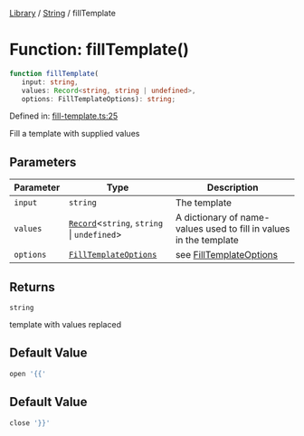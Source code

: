 <!-- markdownlint-disable -->
<!-- cspell: disable -->
[Library](../index.md) / [String](./index.md) / fillTemplate

# Function: fillTemplate()

```ts
function fillTemplate(
   input: string, 
   values: Record<string, string | undefined>, 
   options: FillTemplateOptions): string;
```

Defined in: [fill-template.ts:25](https://github.com/technobuddha/library/blob/main/src/fill-template.ts#L25)

Fill a template with supplied values

## Parameters

| Parameter | Type | Description |
| ------ | ------ | ------ |
| `input` | `string` | The template |
| `values` | [`Record`](https://www.typescriptlang.org/docs/handbook/utility-types.html#recordkeys-type)\<`string`, `string` \| `undefined`\> | A dictionary of name-values used to fill in values in the template |
| `options` | [`FillTemplateOptions`](FillTemplateOptions.md) | see [FillTemplateOptions](FillTemplateOptions.md) |

## Returns

`string`

template with values replaced

## Default Value

```ts
open '{{'
```

## Default Value

```ts
close '}}'
```

